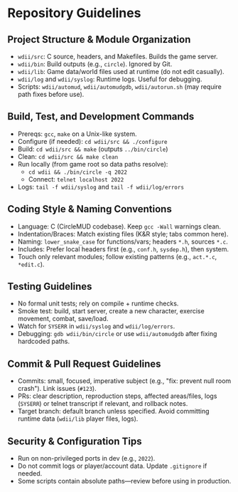 # Repository Guidelines

## Project Structure & Module Organization
- `wdii/src`: C source, headers, and Makefiles. Builds the game server.
- `wdii/bin`: Build outputs (e.g., `circle`). Ignored by Git.
- `wdii/lib`: Game data/world files used at runtime (do not edit casually).
- `wdii/log` and `wdii/syslog`: Runtime logs. Useful for debugging.
- Scripts: `wdii/automud`, `wdii/automudgdb`, `wdii/autorun.sh` (may require path fixes before use).

## Build, Test, and Development Commands
- Prereqs: `gcc`, `make` on a Unix-like system.
- Configure (if needed): `cd wdii/src && ./configure`
- Build: `cd wdii/src && make` (outputs `../bin/circle`)
- Clean: `cd wdii/src && make clean`
- Run locally (from game root so data paths resolve):
  - `cd wdii && ./bin/circle -q 2022`
  - Connect: `telnet localhost 2022`
- Logs: `tail -f wdii/syslog` and `tail -f wdii/log/errors`

## Coding Style & Naming Conventions
- Language: C (CircleMUD codebase). Keep `gcc -Wall` warnings clean.
- Indentation/Braces: Match existing files (K&R style; tabs common here).
- Naming: `lower_snake_case` for functions/vars; headers `*.h`, sources `*.c`.
- Includes: Prefer local headers first (e.g., `conf.h`, `sysdep.h`), then system.
- Touch only relevant modules; follow existing patterns (e.g., `act.*.c`, `*edit.c`).

## Testing Guidelines
- No formal unit tests; rely on compile + runtime checks.
- Smoke test: build, start server, create a new character, exercise movement, combat, save/load.
- Watch for `SYSERR` in `wdii/syslog` and `wdii/log/errors`.
- Debugging: `gdb wdii/bin/circle` or use `wdii/automudgdb` after fixing hardcoded paths.

## Commit & Pull Request Guidelines
- Commits: small, focused, imperative subject (e.g., "fix: prevent null room crash"). Link issues (`#123`).
- PRs: clear description, reproduction steps, affected areas/files, logs (`SYSERR`) or telnet transcript if relevant, and rollback notes.
- Target branch: default branch unless specified. Avoid committing runtime data (`wdii/lib` player files, logs).

## Security & Configuration Tips
- Run on non-privileged ports in dev (e.g., `2022`).
- Do not commit logs or player/account data. Update `.gitignore` if needed.
- Some scripts contain absolute paths—review before using in production.

